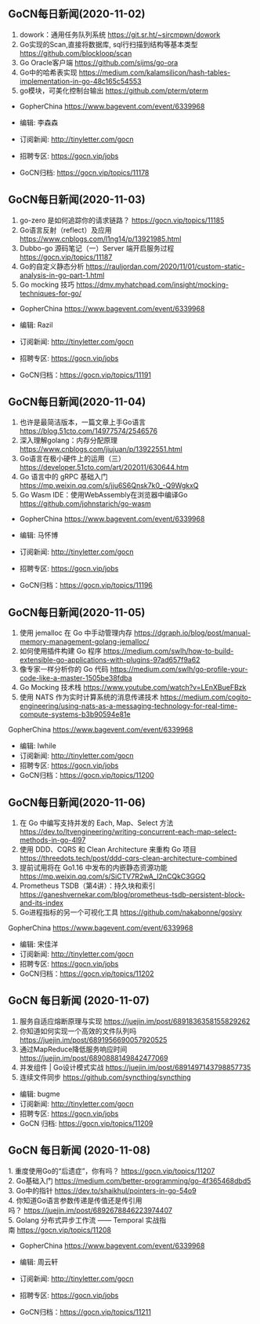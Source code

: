 ## GoCN每日新闻(2020-11-02)

1. dowork：通用任务队列系统 https://git.sr.ht/~sircmpwn/dowork
2. Go实现的Scan,直接将数据库, sql行扫描到结构等基本类型 https://github.com/blockloop/scan
3. Go Oracle客户端 https://github.com/sijms/go-ora
4. Go中的哈希表实现 https://medium.com/kalamsilicon/hash-tables-implementation-in-go-48c165c54553
5. go模块，可美化控制台输出 https://github.com/pterm/pterm

* GopherChina https://www.bagevent.com/event/6339968

* 编辑: 李森森
* 订阅新闻: http://tinyletter.com/gocn
* 招聘专区: https://gocn.vip/jobs
* GoCN归档: https://gocn.vip/topics/11178

## GoCN每日新闻(2020-11-03)

1. go-zero 是如何追踪你的请求链路？ https://gocn.vip/topics/11185
2. Go语言反射（reflect）及应用 https://www.cnblogs.com/l1ng14/p/13921985.html
3. Dubbo-go 源码笔记（一）Server 端开启服务过程 https://gocn.vip/topics/11187
4. Go的自定义静态分析 https://rauljordan.com/2020/11/01/custom-static-analysis-in-go-part-1.html
5. Go mocking 技巧 https://dmv.myhatchpad.com/insight/mocking-techniques-for-go/

* GopherChina https://www.bagevent.com/event/6339968

* 编辑: Razil
* 订阅新闻: http://tinyletter.com/gocn
* 招聘专区: https://gocn.vip/jobs
* GoCN归档：https://gocn.vip/topics/11191

## GoCN每日新闻(2020-11-04)

1. 也许是最简洁版本，一篇文章上手Go语言 https://blog.51cto.com/14977574/2546576
2. 深入理解golang：内存分配原理 https://www.cnblogs.com/jiujuan/p/13922551.html
3. Go语言在极小硬件上的运用（三）https://developer.51cto.com/art/202011/630644.htm
4. Go 语言中的 gRPC 基础入门 https://mp.weixin.qq.com/s/jju6S6Qnsk7k0_-Q9WgkxQ
5. Go Wasm IDE：使用WebAssembly在浏览器中编译Go https://github.com/johnstarich/go-wasm

* GopherChina https://www.bagevent.com/event/6339968

* 编辑: 马怀博
* 订阅新闻: http://tinyletter.com/gocn
* 招聘专区: https://gocn.vip/jobs
* GoCN归档：https://gocn.vip/topics/11196

## GoCN每日新闻(2020-11-05)

1. 使用 jemalloc 在 Go 中手动管理内存 https://dgraph.io/blog/post/manual-memory-management-golang-jemalloc/
2. 如何使用插件构建 Go 程序 https://medium.com/swlh/how-to-build-extensible-go-applications-with-plugins-97ad657f9a62
3. 像专家一样分析你的 Go 代码 https://medium.com/swlh/go-profile-your-code-like-a-master-1505be38fdba
4. Go Mocking 技术栈 https://www.youtube.com/watch?v=LEnXBueFBzk
5. 使用 NATS 作为实时计算系统的消息传递技术 https://medium.com/cogito-engineering/using-nats-as-a-messaging-technology-for-real-time-compute-systems-b3b90594e81e

GopherChina https://www.bagevent.com/event/6339968

* 编辑: lwhile
* 订阅新闻: http://tinyletter.com/gocn
* 招聘专区: https://gocn.vip/jobs
* GoCN归档：https://gocn.vip/topics/11200

## GoCN每日新闻(2020-11-06)
 
1. 在 Go 中编写支持并发的 Each, Map、Select 方法 https://dev.to/ltvengineering/writing-concurrent-each-map-select-methods-in-go-4l97
2. 使用 DDD、CQRS 和 Clean Architecture 来重构 Go 项目 https://threedots.tech/post/ddd-cqrs-clean-architecture-combined
3. 提前试用将在 Go1.16 中发布的内嵌静态资源功能 https://mp.weixin.qq.com/s/SiCTV7R2wA_I2nCQkC3GGQ
4. Prometheus TSDB（第4讲）：持久块和索引 https://ganeshvernekar.com/blog/prometheus-tsdb-persistent-block-and-its-index
5. Go进程指标的另一个可视化工具 https://github.com/nakabonne/gosivy

GopherChina https://www.bagevent.com/event/6339968

* 编辑: 宋佳洋
* 订阅新闻: http://tinyletter.com/gocn
* 招聘专区: https://gocn.vip/jobs
* GoCN归档：https://gocn.vip/topics/11202

## GoCN 每日新闻 (2020-11-07)

1. 服务自适应熔断原理与实现 https://juejin.im/post/6891836358155829262
2. 你知道如何实现一个高效的文件队列吗 https://juejin.im/post/6891956690057920525
3. 通过MapReduce降低服务响应时间 https://juejin.im/post/6890888149842477069
4. 并发组件 | Go设计模式实战 https://juejin.im/post/6891497143798857735
5. 连续文件同步 https://github.com/syncthing/syncthing

- 编辑: bugme
- 订阅新闻: http://tinyletter.com/gocn
- 招聘专区: https://gocn.vip/jobs
- GoCN 归档: https://gocn.vip/topics/11209

## GoCN 每日新闻 (2020-11-08)

1. 重度使用Go的“后遗症”，你有吗？ https://gocn.vip/topics/11207  
2. Go基础入门 https://medium.com/better-programming/go-4f365468dbd5  
3. Go中的指针 https://dev.to/shaikhul/pointers-in-go-54o9  
4. 你知道Go语言参数传递是传值还是传引用吗？ https://juejin.im/post/6892678846223974407  
5. Golang 分布式异步工作流 —— Temporal 实战指南 https://gocn.vip/topics/11208  

* GopherChina https://www.bagevent.com/event/6339968

* 编辑: 周云轩
* 订阅新闻: http://tinyletter.com/gocn
* 招聘专区: https://gocn.vip/jobs
* GoCN归档：https://gocn.vip/topics/11211
